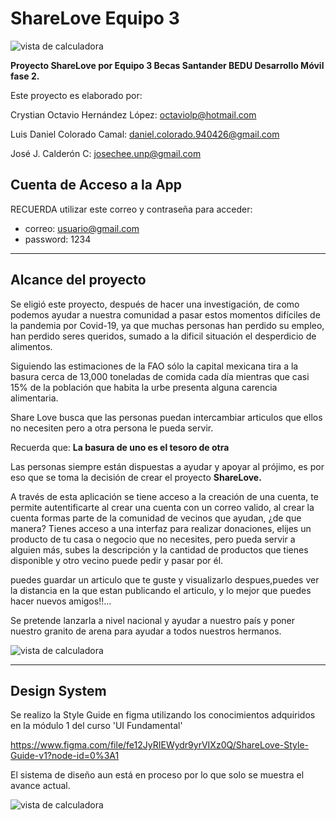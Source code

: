 # ShareLove  Equipo 3

![vista de calculadora](https://github.com/josechee/ShareLove/blob/dani/img/Logo-Sharelove.png)

<b>Proyecto ShareLove por Equipo 3  Becas Santander BEDU Desarrollo Móvil fase 2.</b>


Este proyecto es elaborado por:


Crystian Octavio Hernández López: 
octaviolp@hotmail.com

Luis Daniel Colorado Camal: 
daniel.colorado.940426@gmail.com

José J. Calderón C: 
josechee.unp@gmail.com

## Cuenta de Acceso a la App

RECUERDA utilizar este correo y contraseña para acceder:

- correo: usuario@gmail.com
- password: 1234 




<hr>

## Alcance del proyecto

Se eligió este proyecto, después de hacer una investigación, de como podemos ayudar a nuestra comunidad a pasar estos momentos difíciles de la pandemia por Covid-19, ya que muchas personas han perdido su empleo, han perdido seres queridos, sumado a la dificil situación el desperdicio de alimentos.

Siguiendo las estimaciones de la FAO sólo la capital mexicana tira a la basura cerca de 13,000 toneladas de comida cada día mientras que casi 15% de la población que habita la urbe presenta alguna carencia alimentaria.

Share Love busca que las personas puedan intercambiar articulos que ellos no necesiten pero a otra persona le pueda servir.

Recuerda que: <b>La basura de uno es el tesoro de otra</b>

Las personas siempre están dispuestas a ayudar y apoyar al prójimo, es por eso que se toma la decisión de crear el proyecto <b> ShareLove. </b>


A través de esta aplicación se tiene acceso a la creación de una cuenta, te permite autentificarte  al crear una cuenta con un correo valido, al crear la cuenta formas parte de la comunidad de vecinos que ayudan, ¿de que manera? Tienes acceso a una interfaz para realizar donaciones, elijes un producto de tu casa o negocio que no necesites, pero pueda servir a alguien más, subes la descripción y la cantidad de productos que tienes disponible y otro vecino puede pedir y pasar por él.

puedes guardar un articulo que te guste y visualizarlo despues,puedes ver la distancia en la que estan publicando el articulo, y lo mejor que puedes hacer nuevos amigos!!...


Se pretende lanzarla a nivel nacional y ayudar a nuestro país y poner nuestro granito de arena para ayudar a todos nuestros hermanos.

![vista de calculadora](https://github.com/josechee/ShareLove/blob/dani/img/captura.jpeg)


<hr>

## Design System

Se realizo la Style Guide en figma utilizando los conocimientos adquiridos en la módulo 1 del curso 'UI Fundamental'

https://www.figma.com/file/fe12JyRIEWydr9yrVIXz0Q/ShareLove-Style-Guide-v1?node-id=0%3A1

El sistema de diseño aun está en proceso por lo que solo se muestra el avance actual.

![vista de calculadora](https://github.com/josechee/ShareLove/blob/dani/img/colores.png)



